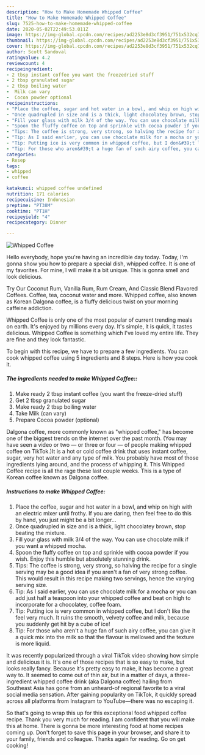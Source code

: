 ```yaml
---
description: "How to Make Homemade Whipped Coffee"
title: "How to Make Homemade Whipped Coffee"
slug: 7525-how-to-make-homemade-whipped-coffee
date: 2020-05-02T22:49:53.011Z
image: https://img-global.cpcdn.com/recipes/ad2253e8d3cf3951/751x532cq70/whipped-coffee-recipe-main-photo.jpg
thumbnail: https://img-global.cpcdn.com/recipes/ad2253e8d3cf3951/751x532cq70/whipped-coffee-recipe-main-photo.jpg
cover: https://img-global.cpcdn.com/recipes/ad2253e8d3cf3951/751x532cq70/whipped-coffee-recipe-main-photo.jpg
author: Scott Sandoval
ratingvalue: 4.2
reviewcount: 4
recipeingredient:
- 2 tbsp instant coffee you want the freezedried stuff
- 2 tbsp granulated sugar
- 2 tbsp boiling water
-  Milk can vary
-  Cocoa powder optional
recipeinstructions:
- "Place the coffee, sugar and hot water in a bowl, and whip on high with an electric mixer until frothy. If you are daring, then feel free to do this by hand, you just might be a bit longer..."
- "Once quadrupled in size and is a thick, light chocolatey brown, stop beating the mixture."
- "Fill your glass with milk 3/4 of the way. You can use chocolate milk if you want a whipped mocha."
- "Spoon the fluffy coffee on top and sprinkle with cocoa powder if you wish. Enjoy this humble but absolutely stunning drink."
- "Tips: The coffee is strong, very strong, so halving the recipe for a single serving may be a good idea if you aren&#39;t a fan of very strong coffee. This would result in this recipe making two servings, hence the varying serving size."
- "Tip: As I said earlier, you can use chocolate milk for a mocha or you can add just half a teaspoon into your whipped coffee and beat on high to incorporate for a chocolatey, coffee foam."
- "Tip: Putting ice is very common in whipped coffee, but I don&#39;t like the feel very much. It ruins the smooth, velvety coffee and milk, because you suddenly get hit by a cube of ice!"
- "Tip: For those who aren&#39;t a huge fan of such airy coffee, you can give it a quick mix into the milk so that the flavour is mellowed and the texture is more liquid."
categories:
- Resep
tags:
- whipped
- coffee

katakunci: whipped coffee undefined
nutrition: 171 calories
recipecuisine: Indonesian
preptime: "PT38M"
cooktime: "PT1H"
recipeyield: "4"
recipecategory: Dinner

---
```



![Whipped Coffee](https://img-global.cpcdn.com/recipes/ad2253e8d3cf3951/751x532cq70/whipped-coffee-recipe-main-photo.jpg)

Hello everybody, hope you're having an incredible day today. Today, I'm gonna show you how to prepare a special dish, whipped coffee. It is one of my favorites. For mine, I will make it a bit unique. This is gonna smell and look delicious.

Try Our Coconut Rum, Vanilla Rum, Rum Cream, And Classic Blend Flavored Coffees. Coffee, tea, coconut water and more. Whipped coffee, also known as Korean Dalgona coffee, is a fluffy delicious twist on your morning caffeine addiction.

Whipped Coffee is only one of the most popular of current trending meals on earth. It's enjoyed by millions every day. It's simple, it is quick, it tastes delicious. Whipped Coffee is something which I've loved my entire life. They are fine and they look fantastic.


To begin with this recipe, we have to prepare a few ingredients. You can cook whipped coffee using 5 ingredients and 8 steps. Here is how you cook it.

##### The ingredients needed to make Whipped Coffee::

1. Make ready 2 tbsp instant coffee (you want the freeze-dried stuff)
1. Get 2 tbsp granulated sugar
1. Make ready 2 tbsp boiling water
1. Take  Milk (can vary)
1. Prepare  Cocoa powder (optional)


Dalgona coffee, more commonly known as &#34;whipped coffee,&#34; has become one of the biggest trends on the internet over the past month. (You may have seen a video or two — or three or four — of people making whipped coffee on TikTok.)It is a hot or cold coffee drink that uses instant coffee, sugar, very hot water and any type of milk. You probably have most of those ingredients lying around, and the process of whipping it. This Whipped Coffee recipe is all the rage these last couple weeks. This is a type of Korean coffee known as Dalgona coffee. 

##### Instructions to make Whipped Coffee:

1. Place the coffee, sugar and hot water in a bowl, and whip on high with an electric mixer until frothy. If you are daring, then feel free to do this by hand, you just might be a bit longer...
1. Once quadrupled in size and is a thick, light chocolatey brown, stop beating the mixture.
1. Fill your glass with milk 3/4 of the way. You can use chocolate milk if you want a whipped mocha.
1. Spoon the fluffy coffee on top and sprinkle with cocoa powder if you wish. Enjoy this humble but absolutely stunning drink.
1. Tips: The coffee is strong, very strong, so halving the recipe for a single serving may be a good idea if you aren&#39;t a fan of very strong coffee. This would result in this recipe making two servings, hence the varying serving size.
1. Tip: As I said earlier, you can use chocolate milk for a mocha or you can add just half a teaspoon into your whipped coffee and beat on high to incorporate for a chocolatey, coffee foam.
1. Tip: Putting ice is very common in whipped coffee, but I don&#39;t like the feel very much. It ruins the smooth, velvety coffee and milk, because you suddenly get hit by a cube of ice!
1. Tip: For those who aren&#39;t a huge fan of such airy coffee, you can give it a quick mix into the milk so that the flavour is mellowed and the texture is more liquid.


It was recently popularized through a viral TikTok video showing how simple and delicious it is. It&#39;s one of those recipes that is so easy to make, but looks really fancy. Because it&#39;s pretty easy to make, it has become a great way to. It seemed to come out of thin air, but in a matter of days, a three-ingredient whipped coffee drink (aka Dalgona coffee) hailing from Southeast Asia has gone from an unheard-of regional favorite to a viral social media sensation. After gaining popularity on TikTok, it quickly spread across all platforms from Instagram to YouTube—there was no escaping it. 

So that's going to wrap this up for this exceptional food whipped coffee recipe. Thank you very much for reading. I am confident that you will make this at home. There is gonna be more interesting food at home recipes coming up. Don't forget to save this page in your browser, and share it to your family, friends and colleague. Thanks again for reading. Go on get cooking!
